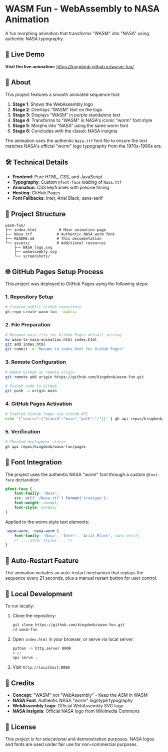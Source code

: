# WASM Fun - WebAssembly to NASA Animation

A fun morphing animation that transforms "WASM" into "NASA" using authentic NASA typography.

## 🚀 Live Demo

**Visit the live animation:** https://kingdonb.github.io/wasm-fun/

## 📖 About

This project features a smooth animated sequence that:

1. **Stage 1**: Shows the WebAssembly logo
2. **Stage 2**: Overlays "WASM" text on the logo
3. **Stage 3**: Displays "WASM" in purple standalone text
4. **Stage 4**: Transforms to "WASM" in NASA's iconic "worm" font style
5. **Stage 5**: Morphs into "NASA" using the same worm font
6. **Stage 6**: Concludes with the classic NASA insignia

The animation uses the authentic `Nasa.ttf` font file to ensure the text matches NASA's official "worm" logo typography from the 1970s-1990s era.

## 🛠 Technical Details

- **Frontend**: Pure HTML, CSS, and JavaScript
- **Typography**: Custom `@font-face` loading of `Nasa.ttf`
- **Animation**: CSS keyframes with precise timing
- **Hosting**: GitHub Pages
- **Font Fallbacks**: Inter, Arial Black, sans-serif

## 📁 Project Structure

```
wasm-fun/
├── index.html          # Main animation page
├── Nasa.ttf           # Authentic NASA worm font
├── README.md          # This documentation
└── assets/            # Additional resources
    ├── NASA_logo.svg
    ├── webassembly.svg
    └── screenshots/
```

## 🌐 GitHub Pages Setup Process

This project was deployed to GitHub Pages using the following steps:

### 1. Repository Setup
```bash
# Created public GitHub repository
gh repo create wasm-fun --public
```

### 2. File Preparation
```bash
# Renamed main file for GitHub Pages default serving
mv wasm-to-nasa-animation.html index.html
git add index.html
git commit -m "Rename to index.html for GitHub Pages"
```

### 3. Remote Configuration
```bash
# Added GitHub as remote origin
git remote add origin https://github.com/kingdonb/wasm-fun.git

# Pushed code to GitHub
git push -u origin main
```

### 4. GitHub Pages Activation
```bash
# Enabled GitHub Pages via GitHub API
echo '{"source":{"branch":"main","path":"/"}}' | gh api repos/kingdonb/wasm-fun/pages -X POST --input -
```

### 5. Verification
```bash
# Checked deployment status
gh api repos/kingdonb/wasm-fun/pages
```

## 🎨 Font Integration

The project uses the authentic NASA "worm" font through a custom `@font-face` declaration:

```css
@font-face {
    font-family: 'Nasa';
    src: url('./Nasa.ttf') format('truetype');
    font-weight: normal;
    font-style: normal;
}
```

Applied to the worm-style text elements:
```css
.wasm-worm, .nasa-worm {
    font-family: 'Nasa', 'Inter', 'Arial Black', sans-serif;
    /* ... other styles ... */
}
```

## 🔄 Auto-Restart Feature

The animation includes an auto-restart mechanism that replays the sequence every 21 seconds, plus a manual restart button for user control.

## 🚀 Local Development

To run locally:

1. Clone the repository:
   ```bash
   git clone https://github.com/kingdonb/wasm-fun.git
   cd wasm-fun
   ```

2. Open `index.html` in your browser, or serve via local server:
   ```bash
   python -m http.server 8000
   # or
   npx serve .
   ```

3. Visit `http://localhost:8000`

## 📝 Credits

- **Concept**: "WASM" not "WebAssembly" - Keep the ASM in WASM
- **NASA Font**: Authentic NASA "worm" logotype typography
- **WebAssembly Logo**: Official WebAssembly SVG logo
- **NASA Insignia**: Official NASA logo from Wikimedia Commons

## 📄 License

This project is for educational and demonstration purposes. NASA logos and fonts are used under fair use for non-commercial purposes.